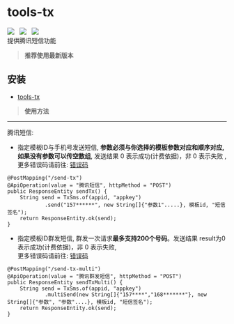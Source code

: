 # tools-tx
![](https://img.shields.io/badge/version-1.0.1-green.svg) &nbsp; 
![](https://img.shields.io/badge/author-Gjing-green.svg) &nbsp; 
![](https://img.shields.io/badge/builder-success-green.svg)   
提供腾讯短信功能
> **推荐使用最新版本**   

**安装**
---
* <a href="https://mvnrepository.com/artifact/cn.gjing/tools-tx/" title="腾讯工具包">tools-tx</a>
> **使用方法**
---
腾讯短信:   
* 指定模板ID与手机号发送短信, **参数必须与你选择的模板参数对应和顺序对应,如果没有参数可以传空数组**, 发送结果 0 表示成功(计费依据)，非 0 表示失败 ,
  更多错误码请前往: <a href="https://cloud.tencent.com/document/product/382/3771">错误码</a>
```
@PostMapping("/send-tx")
@ApiOperation(value = "腾讯短信", httpMethod = "POST")
public ResponseEntity sendTx() {
    String send = TxSms.of(appid, "appkey")
            .send("157******", new String[]{"参数1".....}, 模板id, "短信签名");
    return ResponseEntity.ok(send);
}
```
* 指定模板ID群发短信, 群发一次请求**最多支持200个号码**。发送结果 result为0 表示成功(计费依据)，非 0 表示失败,   
  更多错误码请前往: <a href="https://cloud.tencent.com/document/product/382/3771">错误码</a>
```
@PostMapping("/send-tx-multi")
@ApiOperation(value = "腾讯群发短信", httpMethod = "POST")
public ResponseEntity sendTxMulti() {
    String send = TxSms.of(appid, "appkey")
            .multiSend(new String[]{"157****","168*******"}, new String[]{"参数", "参数"....}, 模板id, "短信签名");
    return ResponseEntity.ok(send);
}

```